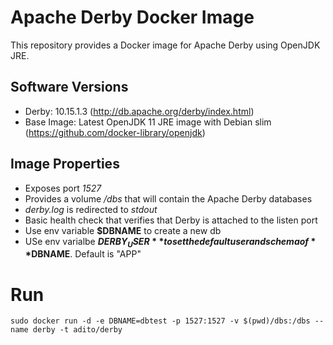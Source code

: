 # Apache Derby Docker Image
This repository provides a Docker image for Apache Derby using OpenJDK JRE.

## Software Versions
* Derby: 10.15.1.3 (http://db.apache.org/derby/index.html)
* Base Image: Latest OpenJDK 11 JRE image with Debian slim (https://github.com/docker-library/openjdk)

## Image Properties
* Exposes port _1527_
* Provides a volume _/dbs_ that will contain the Apache Derby databases
* _derby.log_ is redirected to _stdout_
* Basic health check that verifies that Derby is attached to the listen port
* Use env variable **$DBNAME** to create a new db  
* USe env varialbe **$DERBY_USER** to set the default user and schema of **$DBNAME**. Default is "APP"

# Run

```
sudo docker run -d -e DBNAME=dbtest -p 1527:1527 -v $(pwd)/dbs:/dbs --name derby -t adito/derby
```